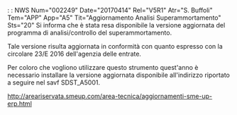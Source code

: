  :  : NWS Num="002249" Date="20170414" Rel="V5R1" Atr="S. Buffoli" Tem="APP" App="A5" Tit="Aggiornamento Analisi Superammortamento" Sts="20"
Si informa che è stata resa disponibile la versione aggiornata del programma di analisi/controllo del superammortamento.

Tale versione risulta aggiornata in conformità con quanto espresso con la circolare 23/E 2016 dell'agenzia delle entrate.

Per coloro che vogliono utilizzare questo strumento quest'anno è necessario installare la versione
aggiornata disponibile all'indirizzo riportato a seguire nel savf SDST_A5001.

http://areariservata.smeup.com/area-tecnica/aggiornamenti-sme-up-erp.html 
